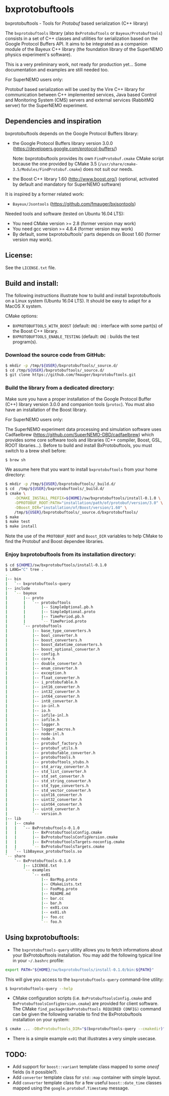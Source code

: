 # bxprotobuftools

bxprotobuftools - Tools for *Protobuf* based serialization (C++ library)

The   ``bxprotobuftools``   library   (also   ``BxProtobuftools``   or
``Bayeux/Protobuftools``)  consists  in  a  set  of  C++  classes  and
utilities for serialization based on  the Google Protocol Buffers API.
It  aims to  be integrated  as a  companion module  of the  Bayeux C++
library (the foundation library  of the SuperNEMO physics experiment's
software).


This is a very preliminary work, not ready for production yet...
Some documentation and examples are still needed too.

For SuperNEMO users only:

Protobuf based serialization will be used  by the Vire C++ library for
communication between C++ implemented services, Java based Control and
Monitoring  System  (CMS)  servers  and  external  services  (RabbitMQ
server) for the SuperNEMO experiment.


## Dependencies and inspiration

bxprotobuftools depends on the Google Protocol Buffers library:
* the Google Protocol Buffers library version 3.0.0 (https://developers.google.com/protocol-buffers/)

  Note: bxprotobuftools provides its own ``FindProtobuf.cmake`` CMake script because
  the one provided by CMake 3.5 (``/usr/share/cmake-3.5/Modules/FindProtobuf.cmake``) does
  not suit our needs.

* the Boost C++ library 1.60 (http://www.boost.org/) (optional, activated by default and mandatory for SuperNEMO software)

It is inspired by a former related work:
* ``Bayeux/Jsontools`` (https://github.com/fmauger/bxjsontools)

Needed tools and software (tested on Ubuntu 16.04 LTS):
* You need CMake version >= 2.8 (former version may work)
* You need gcc version >= 4.8.4 (former version may work)
* By default, some bxprotobuftools' parts depends on Boost 1.60 (former version may work).

## License:

See the ``LICENSE.txt`` file.


## Build and install:

The  following  instructions  illustrate  how  to  build  and  install
bxprotobuftools on a Linux system (Ubuntu  16.04 LTS). It should be easy
to adapt for a MacOS X system.

CMake options:

* ``BXPROTOBUFTOOLS_WITH_BOOST`` (default: ``ON``) : interface with some part(s)
  of the Boost C++ library.
* ``BXPROTOBUFTOOLS_ENABLE_TESTING`` (default: ``ON``) : builds the test program(s).



### Download the source code from GitHub:
```sh
$ mkdir -p /tmp/${USER}/bxprotobuftools/_source.d/
$ cd /tmp/${USER}/bxprotobuftools/_source.d/
$ git clone https://github.com/fmauger/bxprotobuftools.git
```
### Build the library from a dedicated directory:

Make sure you have a proper installation of the Google Protocol Buffer
(C++)  library version  3.0.0 and  companion tools  (``protoc``).  You
must also have an installation of the Boost library.

For  SuperNEMO users  only:

The SuperNEMO experiment data  processing and simulation software uses
Cadfaelbrew    (https://github.com/SuperNEMO-DBD/cadfaelbrew)    which
provides some core software tools  and libraries (C++ compiler, Boost, GSL,
ROOT libraries...).  Before to build and install BxProtobuftools, you must
switch to a brew shell before:
```sh
$ brew sh
```

We assume here that you want to install ``bxprotobuftools`` from
your home directory:
```sh
$ mkdir -p /tmp/${USER}/bxprotobuftools/_build.d/
$ cd  /tmp/${USER}/bxprotobuftools/_build.d/
$ cmake \
    -DCMAKE_INSTALL_PREFIX=${HOME}/sw/bxprotobuftools/install-0.1.0 \
    -DPROTOBUF_ROOT:PATH="installation/path/of/protobuf/version/3.0" \
    -DBoost_DIR="installation/of/Boost/version/1.60" \
    /tmp/${USER}/bxprotobuftools/_source.d/bxprotobuftools/
$ make
$ make test
$ make install
```
Note the use of the ``PROTOBUF_ROOT`` and ``Boost_DIR`` variables to
help CMake to find the Protobuf and Boost dependee libraries.


### Enjoy bxprotobuftools from its installation directory:
```sh
$ cd ${HOME}/sw/bxprotobuftools/install-0.1.0
$ LANG="C" tree .
.
|-- bin
|   `-- bxprotobuftools-query
|-- include
|   `-- bayeux
|       |-- proto
|       |   `-- protobuftools
|       |       |-- SimpleOptional.pb.h
|       |       |-- SimpleOptional.proto
|       |       |-- TimePeriod.pb.h
|       |       `-- TimePeriod.proto
|       `-- protobuftools
|           |-- base_type_converters.h
|           |-- bool_converter.h
|           |-- boost_converters.h
|           |-- boost_datetime_converters.h
|           |-- boost_optional_converter.h
|           |-- config.h
|           |-- core.h
|           |-- double_converter.h
|           |-- enum_converter.h
|           |-- exception.h
|           |-- float_converter.h
|           |-- i_protobufable.h
|           |-- int16_converter.h
|           |-- int32_converter.h
|           |-- int64_converter.h
|           |-- int8_converter.h
|           |-- io-inl.h
|           |-- io.h
|           |-- iofile-inl.h
|           |-- iofile.h
|           |-- logger.h
|           |-- logger_macros.h
|           |-- node-inl.h
|           |-- node.h
|           |-- protobuf_factory.h
|           |-- protobuf_utils.h
|           |-- protobufable_converter.h
|           |-- protobuftools.h
|           |-- protobuftools_stubs.h
|           |-- std_array_converter.h
|           |-- std_list_converter.h
|           |-- std_set_converter.h
|           |-- std_string_converter.h
|           |-- std_type_converters.h
|           |-- std_vector_converter.h
|           |-- uint16_converter.h
|           |-- uint32_converter.h
|           |-- uint64_converter.h
|           |-- uint8_converter.h
|           `-- version.h
|-- lib
|   |-- cmake
|   |   `-- BxProtobuftools-0.1.0
|   |       |-- BxProtobuftoolsConfig.cmake
|   |       |-- BxProtobuftoolsConfigVersion.cmake
|   |       |-- BxProtobuftoolsTargets-noconfig.cmake
|   |       `-- BxProtobuftoolsTargets.cmake
|   `-- libBayeux_protobuftools.so
`-- share
    `-- BxProtobuftools-0.1.0
        |-- LICENSE.txt
        `-- examples
            `-- ex01
                |-- BarMsg.proto
                |-- CMakeLists.txt
                |-- FooMsg.proto
                |-- README.md
                |-- bar.cc
                |-- bar.h
                |-- ex01.cxx
                |-- ex01.sh
                |-- foo.cc
                `-- foo.h
```

## Using bxprotobuftools:

* The ``bxprotobuftools-query`` utility allows you to fetch informations about your
  BxProtobuftools installation. You may add the following typical line in your
``~/.bashrc`` profile:
```sh
export PATH="${HOME}/sw/bxprotobuftools/install-0.1.0/bin:${PATH}"
```
  This will give you access to the ``bxprotobuftools-query`` command-line utility:
```sh
$ bxprotobuftools-query --help
```
* CMake  configuration  scripts (i.e. ``BxProtobuftoolsConfig.cmake`` and ``BxProtobuftoolsConfigVersion.cmake``) are provided for client
  software. The CMake ``find_package(BxProtobuftools REQUIRED CONFIG)`` command can be given
  the following variable to find the BxProtobuftools installation on your system:
```sh
$ cmake ... -DBxProtobuftools_DIR="$(bxprotobuftools-query --cmakedir)" ...
```
* There is  a simple example  ``ex01`` that illustrates a  very simple usecase.



## TODO:

* Add support for ``boost::variant`` template class mapped to some *oneof* fields (is it possible?).
* Add ``converter`` template class for ``std::map`` container with simple layout.
* Add ``converter`` template class for a few useful ``boost::date_time`` classes mapped using the
   ``google.protobuf.Timestamp`` message.
